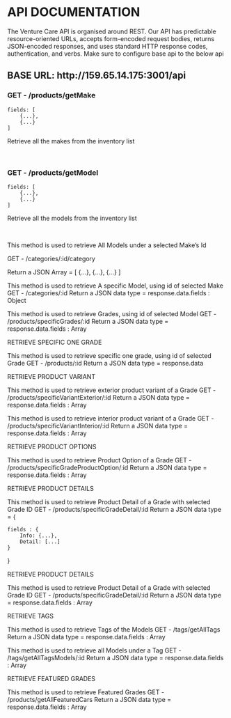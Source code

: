 <h1>API DOCUMENTATION</h1>

<span>
The Venture Care API is organised around REST. Our API has predictable resource-oriented URLs, accepts form-encoded request bodies, returns JSON-encoded responses, and uses standard HTTP response codes, authentication, and verbs. Make sure to configure base api to the below api
</span>



<h2>BASE URL: http://159.65.14.175:3001/api</h2>


<h3>GET - <span>/products/getMake</span></h3>  

    fields: [
        {...},
        {...}
    ]

Retrieve all the makes from the inventory list

<br/>

<h3>GET - <span>/products/getModel</span></h3>  

    fields: [
        {...},
        {...}
    ]

Retrieve all the models from the inventory list

<br/>

This method is used to retrieve All Models under a selected Make’s Id

GET - /categories/:id/category

Return a JSON Array = [
    {...},
    {...},
    {...}
]







This method is used to retrieve A specific Model, using id of selected Make
GET - /categories/:id
Return a JSON data type = response.data.fields : Object

This method is used to retrieve Grades, using id of selected Model
GET - /products/specificGrades/:id
Return a JSON data type = response.data.fields : Array



RETRIEVE SPECIFIC ONE GRADE

This method is used to retrieve specific one grade, using id of selected Grade
GET - /products/:id
Return a JSON data type = response.data





RETRIEVE PRODUCT VARIANT

This method is used to retrieve exterior product variant of a Grade
GET - /products/specificVariantExterior/:id
Return a JSON data type = response.data.fields : Array

This method is used to retrieve interior product variant of a Grade
GET - /products/specificVariantInterior/:id
Return a JSON data type = response.data.fields : Array


RETRIEVE PRODUCT OPTIONS

This method is used to retrieve Product Option of a Grade
GET - /products/specificGradeProductOption/:id
Return a JSON data type = response.data.fields : Array

RETRIEVE PRODUCT DETAILS

This method is used to retrieve Product Detail of a Grade with selected Grade ID
GET - /products/specificGradeDetail/:id
Return a JSON data type = {

    fields : {
        Info: {...},
        Detail: [...]
    }

}





RETRIEVE PRODUCT DETAILS

This method is used to retrieve Product Detail of a Grade with selected Grade ID
GET - /products/specificGradeDetail/:id
Return a JSON data type = response.data.fields : Array


RETRIEVE TAGS

This method is used to retrieve Tags of the Models
GET - /tags/getAllTags
Return a JSON data type = response.data.fields : Array

This method is used to retrieve all Models under a Tag
GET - /tags/getAllTagsModels/:id
Return a JSON data type = response.data.fields : Array



RETRIEVE FEATURED GRADES

This method is used to retrieve Featured Grades
GET - /products/getAllFeaturedCars
Return a JSON data type = response.data.fields : Array



